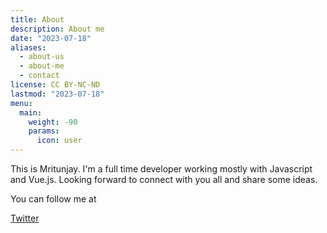 ```yaml
---
title: About
description: About me
date: "2023-07-18"
aliases:
  - about-us
  - about-me
  - contact
license: CC BY-NC-ND
lastmod: "2023-07-18"
menu:
  main:
    weight: -90
    params:
      icon: user
---
```


This is Mritunjay. I'm a full time developer working mostly with Javascript and Vue.js. Looking forward to connect with you all and share some ideas.

You can follow me at

 [Twitter](https://twitter.com/morsdor)
